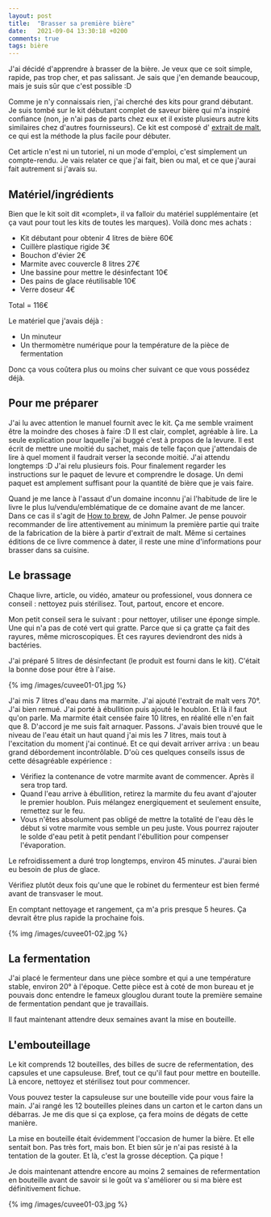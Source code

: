 ```yaml
---
layout: post
title:  "Brasser sa première bière"
date:   2021-09-04 13:30:18 +0200
comments: true
tags: bière
---
```


J'ai décidé d'apprendre à brasser de la bière. Je veux que ce soit simple,
rapide, pas trop cher, et pas salissant. Je sais que j'en demande beaucoup, mais
je suis sûr que c'est possible :D

Comme je n'y connaissais rien, j'ai cherché des kits pour grand débutant.
Je suis tombé sur le kit débutant complet de saveur bière qui m'a inspiré
confiance (non, je n'ai pas de parts chez eux et il existe plusieurs autre kits
similaires chez d'autres fournisseurs). Ce kit est composé d'
[extrait de malt](https://fr.wikipedia.org/wiki/Malt#Extrait_de_malt),
 ce qui est la méthode la plus facile pour débuter.

Cet article n'est ni un tutoriel, ni un mode d'emploi, c'est simplement un
compte-rendu. Je vais relater ce que j'ai fait, bien ou mal, et ce que j'aurai
fait autrement si j'avais su.

Matériel/ingrédients
--------------------

Bien que le kit soit dit «complet», il va falloir du matériel supplémentaire
(et ça vaut pour tout les kits de toutes les marques). Voilà donc mes achats :

- Kit débutant pour obtenir 4 litres de bière 60€
- Cuillère plastique rigide 3€
- Bouchon d'évier 2€
- Marmite avec couvercle 8 litres 27€
- Une bassine pour mettre le désinfectant 10€
- Des pains de glace réutilisable 10€
- Verre doseur 4€

Total = 116€

Le matériel que j'avais déjà :

- Un minuteur
- Un thermomètre numérique pour la température de la pièce de fermentation

Donc ça vous coûtera plus ou moins cher suivant ce que vous possédez déjà.

Pour me préparer
--------------

J'ai lu avec attention le manuel fournit avec le kit. Ça me semble vraiment être
la moindre des choses à faire :D Il est clair, complet, agréable à lire. La
seule explication pour laquelle j'ai buggé c'est à propos de la levure. Il est
écrit de mettre une moitié du sachet, mais de telle façon que j'attendais de lire
à quel moment il faudrait verser la seconde moitié. J'ai attendu longtemps :D
J'ai relu plusieurs fois. Pour finalement regarder les instructions sur le paquet de
levure et comprendre le dosage. Un demi paquet est amplement suffisant pour la
quantité de bière que je vais faire.

Quand je me lance à l'assaut d'un domaine inconnu j'ai l'habitude de lire le livre le
plus lu/vendu/emblématique de ce domaine avant de me lancer. Dans ce cas
il s'agit de
[How to brew](http://www.howtobrew.com/),
 de John Palmer. Je pense pouvoir recommander de lire attentivement
au minimum la première partie qui traite de la fabrication de la bière à partir
d'extrait de malt. Même si certaines éditions de ce livre commence à dater, il reste une mine
d'informations pour brasser dans sa cuisine.

Le brassage
-----------

Chaque livre, article, ou vidéo, amateur ou professionel, vous donnera ce
conseil : nettoyez puis stérilisez. Tout, partout, encore et encore.

Mon petit conseil sera le suivant : pour nettoyer, utiliser une éponge simple.
Une qui n'a pas de coté vert qui gratte. Parce que si ça gratte ça fait des
rayures, même microscopiques. Et ces rayures deviendront des nids à bactéries.

J'ai préparé 5 litres de désinfectant (le produit est fourni dans le kit). C'était
la bonne dose pour être à l'aise.

{% img /images/cuvee01-01.jpg %}

J'ai mis 7 litres d'eau dans ma marmite. J'ai ajouté l'extrait de malt vers
70°. J'ai bien remué. J'ai porté à ébullition puis ajouté le houblon. Et là il faut qu'on parle. Ma
marmite était censée faire 10 litres, en réalité elle n'en fait que 8. D'accord
je me suis fait arnaquer. Passons. J'avais bien trouvé que le niveau de l'eau
était un haut quand j'ai mis les 7 litres, mais tout à l'excitation du
moment j'ai continué.  Et ce qui devait arriver arriva : un beau grand
débordement incontrôlable. D'où ces quelques conseils issus de cette
désagréable expérience :

- Vérifiez la contenance de votre marmite avant de commencer. Après il sera trop tard.
- Quand l'eau arrive à ébullition, retirez la marmite du feu avant d'ajouter
  le premier houblon. Puis mélangez energiquement et seulement ensuite, remettez
  sur le feu.
- Vous n'êtes absolument pas obligé de mettre la totalité de l'eau dès le début si votre marmite
  vous semble un peu juste. Vous pourrez rajouter le solde d'eau petit à petit
  pendant l'ébullition pour compenser l'évaporation.

Le refroidissement a duré trop longtemps, environ 45 minutes. J'aurai bien eu
besoin de plus de glace.

Vérifiez plutôt deux fois qu'une que le robinet du fermenteur est bien fermé
avant de transvaser le mout.

En comptant nettoyage et rangement, ça m'a pris presque 5 heures. Ça devrait
être plus rapide la prochaine fois.

{% img /images/cuvee01-02.jpg %}

La fermentation
---------------

J'ai placé le fermenteur dans une pièce sombre et qui a une température stable,
environ 20° à l'époque. Cette pièce est à coté de mon bureau et je pouvais donc
entendre le fameux glouglou durant toute la première semaine de fermentation
pendant que je travaillais.

Il faut maintenant attendre deux semaines avant la mise en bouteille.

L'embouteillage
----------------
Le kit comprends 12 bouteilles, des billes de sucre de refermentation, des capsules et une
capsuleuse. Bref, tout ce qu'il faut pour mettre en bouteille. Là encore, nettoyez
et stérilisez tout pour commencer.

Vous pouvez tester la capsuleuse sur une bouteille vide pour vous faire la main.
J'ai rangé les 12 bouteilles pleines dans un carton et le carton dans un débarras.
Je me dis que si ça explose, ça fera moins de dégats de cette manière.

La mise en bouteille était évidemment l'occasion de humer la bière. Et elle sentait
bon. Pas très fort, mais bon. Et bien sûr je n'ai pas resisté à la tentation de
la gouter. Et là, c'est la grosse déception. Ça pique !

Je dois maintenant attendre encore au moins 2 semaines de refermentation en bouteille
avant de savoir si le goût va s'améliorer ou si ma bière est définitivement fichue.

{% img /images/cuvee01-03.jpg %}

